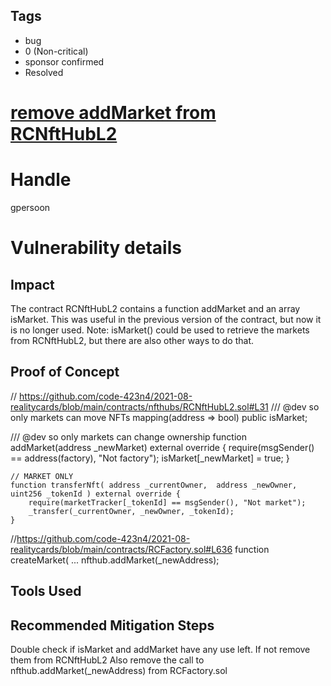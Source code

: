 ## Tags

- bug
- 0 (Non-critical)
- sponsor confirmed
- Resolved

# [remove addMarket from RCNftHubL2](https://github.com/code-423n4/2021-08-realitycards-findings/issues/11) 

# Handle

gpersoon


# Vulnerability details

## Impact
The contract RCNftHubL2 contains a function addMarket and an array isMarket.
This was useful in the previous version of the contract, but now it is no longer used.
Note: isMarket() could be used to retrieve the markets from RCNftHubL2, but there are also other ways to do that.

## Proof of Concept
// https://github.com/code-423n4/2021-08-realitycards/blob/main/contracts/nfthubs/RCNftHubL2.sol#L31
/// @dev so only markets can move NFTs
    mapping(address => bool) public isMarket;

 /// @dev so only markets can change ownership
    function addMarket(address _newMarket) external override {
        require(msgSender() == address(factory), "Not factory");
        isMarket[_newMarket] = true;
    }

    // MARKET ONLY
    function transferNft( address _currentOwner,  address _newOwner,   uint256 _tokenId ) external override {
        require(marketTracker[_tokenId] == msgSender(), "Not market");
        _transfer(_currentOwner, _newOwner, _tokenId);
    }

//https://github.com/code-423n4/2021-08-realitycards/blob/main/contracts/RCFactory.sol#L636
function createMarket(
...
 nfthub.addMarket(_newAddress);

## Tools Used

## Recommended Mitigation Steps
Double check if isMarket and addMarket have any use left.
If not remove them from RCNftHubL2
Also remove the call to nfthub.addMarket(_newAddress) from RCFactory.sol

